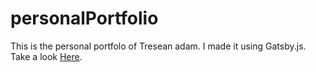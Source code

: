 # personalPortfolio

This is the personal portfolo of Tresean adam. I made it using Gatsby.js. Take a look [Here](https://treseanadam.com).